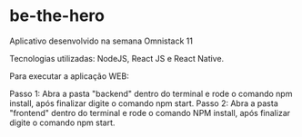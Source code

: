 # be-the-hero
Aplicativo desenvolvido na semana Omnistack 11

Tecnologias utilizadas: NodeJS, React JS e React Native.

Para executar a aplicação WEB:

Passo 1: Abra a pasta "backend" dentro do terminal e rode o comando npm install, após finalizar digite o comando  npm start.
Passo 2: Abra a pasta "frontend" dentro do terminal e rode o comando NPM install, após finalizar digite o comando  npm start.
